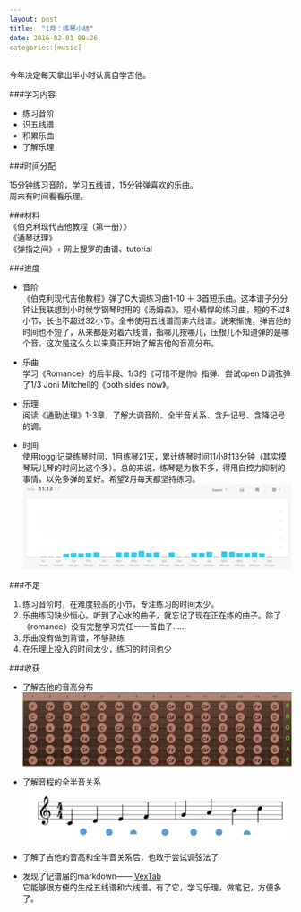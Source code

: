 ```yaml
---    
layout: post
title:  "1月：练琴小结"
date: 2016-02-01 09:26
categories:[music]  
---  
```

今年决定每天拿出半小时认真自学吉他。  

###学习内容  

- 练习音阶  
- 识五线谱    
- 积累乐曲  
- 了解乐理  
  
###时间分配

15分钟练习音阶，学习五线谱，15分钟弹喜欢的乐曲。  
周末有时间看看乐理。      

###材料  
《伯克利现代吉他教程（第一册）》  
《通琴达理》  
《弹指之间》+ 网上搜罗的曲谱、tutorial  

###进度      

- 音阶  
《伯克利现代吉他教程》弹了C大调练习曲1-10 ＋ 3首短乐曲。这本谱子分分钟让我联想到小时候学钢琴时用的《汤姆森》。短小精悍的练习曲，短的不过8小节，长也不超过32小节。全书使用五线谱而非六线谱。说来惭愧，弹吉他的时间也不短了，从来都是对着六线谱，指哪儿按哪儿，压根儿不知道弹的是哪个音。这次是这么久以来真正开始了解吉他的音高分布。   
 
- 乐曲  
学习《Romance》的后半段、1/3的《可惜不是你》指弹、尝试open D调弦弹了1/3 Joni Mitchell的《both sides now》。  

- 乐理   
阅读《通勤达理》1-3章，了解大调音阶、全半音关系、含升记号、含降记号的调。  

- 时间  
使用toggl记录练琴时间，1月练琴21天，累计练琴时间11小时13分钟（其实摸琴玩儿琴的时间比这个多）。总的来说，练琴是为数不多，得用自控力抑制的事情，以免多弹的爱好。希望2月每天都坚持练习。  
![practice time](./image_blog/jan_time.png)    

###不足  

1. 练习音阶时，在难度较高的小节，专注练习的时间太少。  
2. 乐曲练习缺少恒心。听到了心水的曲子，就忘记了现在正在练的曲子。除了《romance》没有完整学习完任一一首曲子……  
3. 乐曲没有做到背谱，不够熟练  
4. 在乐理上投入的时间太少，练习的时间也少  

###收获   
 
- 了解吉他的音高分布   
![guitar pitch](./image_blog/guitar_pitch.png)

  
- 了解音程的全半音关系
![whole/half tone](./image_blog/cmajor.png)  

- 了解了吉他的音高和全半音关系后，也敢于尝试调弦法了    

- 发现了记谱届的markdown—— [VexTab](http://www.vexflow.com/vextab/tutorial.html)  
它能够很方便的生成五线谱和六线谱。有了它，学习乐理，做笔记，方便多了。







